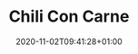 ---
layout: recipe
date: 2020-11-02T09:41:28+01:00
draft: true    
title:  "Chili Con Carne" # The title of your awesome recipe
image: awesome-recipe-image.jpg # Name of image in recipe bundle
imagecredit: https://placekitten.com/600/800 # URL to image source page, website, or creator
YouTubeID:  # The F2SYDXV1W1w part of https://www.youtube.com/watch?v=F2SYDXV1W1w
authorName: # Name of the recipe/article author
authorURL: # URL of their home website
sourceName: # Name of the source website
sourceURL: # Actual URL of the recipe itself
category: aftensmad
cuisine: Mexicansk
tags: 
  - Ris
  - Tomatsauce
  - Kødsauce
yield: 4
prepTime: 30
cookTime: 20

ingredients:
- 2 ds. Tomatsauce (Dolmio el. lign.)
- 2 stk. Løg
- 1 stk. Rød Peber
- 400 g Oksekød
- 1 spsk. Tomatpuré
- 1 tsk. Spidskommen
- 1 ds. Kidneybønner
- Salt
- Peber

directions:
- Hak løg og sæt det til side
- Hak rød peber
- Svits Løg i en gryde
- Tilsæt Oksekød og steg det
- Tilsæt Tomatsauce og puré
- Tilsæt Salt og Peber
- Lad det simre 5 minutter
- Tilsæt Rød Peber
- Lad det simre 5 minutter
- Smag til med Spidskommen, evt. Chili og andre krydderier
- Tilsæt Kidneybønner
---